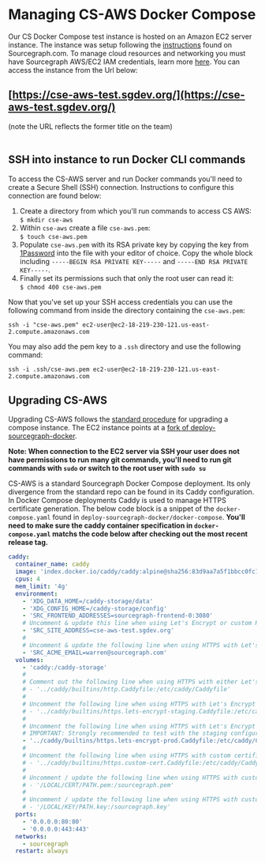 # Managing CS-AWS Docker Compose

Our CS Docker Compose test instance is hosted on an Amazon EC2 server instance. The instance was setup following the [instructions](https://docs.sourcegraph.com/admin/install/docker-compose/aws) found on Sourcegraph.com. To manage cloud resources and networking you must have Sourcegraph AWS/EC2 IAM credentials, learn more [here](https://team-sourcegraph.1password.com/vaults/dnrhbauihkhjs5ag6vszsme45a/allitems/jgyewom5scogqn6ru53jn2hw2i). You can access the instance from the Url below:

## [https://cse-aws-test.sgdev.org/](https://cse-aws-test.sgdev.org/)
(note the URL reflects the former title on the team)
<br>
<br>

## SSH into instance to run Docker CLI commands

To access the CS-AWS server and run Docker commands you'll need to create a Secure Shell (SSH) connection. Instructions to configure this connection are found below:

1. Create a directory from which you'll run commands to access CS AWS:<br>`$ mkdir cse-aws`
2. Within `cse-aws` create a file `cse-aws.pem`:<br>`$ touch cse-aws.pem`
3. Populate `cse-aws.pem` with its RSA private key by copying the key from [1Password](https://my.1password.com/vaults/dnrhbauihkhjs5ag6vszsme45a/allitems/jrsavvo7cgknvzbnefya5oba3i) into the file with your editor of choice. Copy the whole block including `-----BEGIN RSA PRIVATE KEY-----` and `-----END RSA PRIVATE KEY-----`.
4. Finally set its permissions such that only the root user can read it:<br>`$ chmod 400 cse-aws.pem`<br>

Now that you've set up your SSH access credentials you can use the following command from inside the directory containing the `cse-aws.pem`:

```
ssh -i "cse-aws.pem" ec2-user@ec2-18-219-230-121.us-east-2.compute.amazonaws.com
```

You may also add the pem key to a `.ssh` directory and use the following command:

```
ssh -i .ssh/cse-aws.pem ec2-user@ec2-18-219-230-121.us-east-2.compute.amazonaws.com
```

## Upgrading CS-AWS

Upgrading CS-AWS follows the [standard procedure](https://docs.sourcegraph.com/admin/install/docker-compose/operations#upgrade) for upgrading a compose instance. The EC2 instance points at a [fork of deploy-sourcegraph-docker](https://github.com/DaedalusG/deploy-sourcegraph-docker).

**Note: When connection to the EC2 server via SSH your user does not have permissions to run many git commands, you'll need to run git commands with `sudo` or switch to the root user with `sudo su`**

CS-AWS is a standard Sourcegraph Docker Compose deployment. Its only divergence from the standard repo can be found in its Caddy configuration. In Docker Compose deployments Caddy is used to manage HTTPS certificate generation. The below code block is a snippet of the `docker-compose.yaml` found in `deploy-sourcegraph-docker/docker-compose`. **You'll need to make sure the caddy container specification in `docker-compose.yaml` matchs the code below after checking out the most recent release tag.**

```yaml
caddy:
  container_name: caddy
  image: 'index.docker.io/caddy/caddy:alpine@sha256:83d9aa7a5f1bbcc0fc1b4720c183a5ec53dae7dc5d9fa555daf3db345010e7f9'
  cpus: 4
  mem_limit: '4g'
  environment:
    - 'XDG_DATA_HOME=/caddy-storage/data'
    - 'XDG_CONFIG_HOME=/caddy-storage/config'
    - 'SRC_FRONTEND_ADDRESSES=sourcegraph-frontend-0:3080'
    # Uncomment & update this line when using Let's Encrypt or custom HTTPS certificates:
    - 'SRC_SITE_ADDRESS=cse-aws-test.sgdev.org'
    #
    # Uncomment & update the following line when using HTTPS with Let's Encrypt
    - 'SRC_ACME_EMAIL=warren@sourcegraph.com'
  volumes:
    - 'caddy:/caddy-storage'
    #
    # Comment out the following line when using HTTPS with either Let's Encrypt or custom certficates
    # - '../caddy/builtins/http.Caddyfile:/etc/caddy/Caddyfile'
    #
    # Uncomment the following line when using HTTPS with Let's Encrypt's staging environment
    # - '../caddy/builtins/https.lets-encrypt-staging.Caddyfile:/etc/caddy/Caddyfile'
    #
    # Uncomment the following line when using HTTPS with Let's Encrypt's production environment
    # IMPORTANT: Strongly recommended to test with the staging configuration above first, see that file for details.
    - '../caddy/builtins/https.lets-encrypt-prod.Caddyfile:/etc/caddy/Caddyfile'
    #
    # Uncomment the following line when using HTTPS with custom certificates
    # - '../caddy/builtins/https.custom-cert.Caddyfile:/etc/caddy/Caddyfile'
    #
    # Uncomment / update the following line when using HTTPS with custom certficates
    # - '/LOCAL/CERT/PATH.pem:/sourcegraph.pem'
    #
    # Uncomment / update the following line when using HTTPS with custom certficates
    # - '/LOCAL/KEY/PATH.key:/sourcegraph.key'
  ports:
    - '0.0.0.0:80:80'
    - '0.0.0.0:443:443'
  networks:
    - sourcegraph
  restart: always
```
